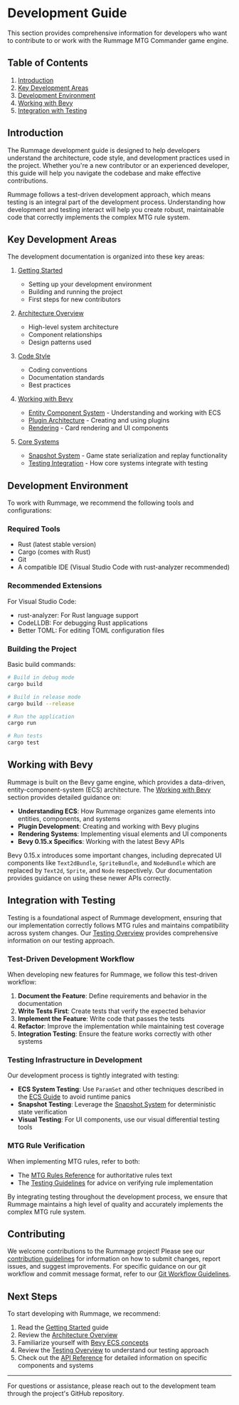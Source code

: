 # Development Guide

This section provides comprehensive information for developers who want to contribute to or work with the Rummage MTG Commander game engine.

## Table of Contents

1. [Introduction](#introduction)
2. [Key Development Areas](#key-development-areas)
3. [Development Environment](#development-environment)
4. [Working with Bevy](#working-with-bevy)
5. [Integration with Testing](#integration-with-testing)

## Introduction

The Rummage development guide is designed to help developers understand the architecture, code style, and development practices used in the project. Whether you're a new contributor or an experienced developer, this guide will help you navigate the codebase and make effective contributions.

Rummage follows a test-driven development approach, which means testing is an integral part of the development process. Understanding how development and testing interact will help you create robust, maintainable code that correctly implements the complex MTG rule system.

## Key Development Areas

The development documentation is organized into these key areas:

1. [Getting Started](getting_started.md)
   - Setting up your development environment
   - Building and running the project
   - First steps for new contributors

2. [Architecture Overview](architecture.md)
   - High-level system architecture
   - Component relationships
   - Design patterns used

3. [Code Style](code_style.md)
   - Coding conventions
   - Documentation standards
   - Best practices

4. [Working with Bevy](bevy_guide/index.md)
   - [Entity Component System](bevy_guide/ecs.md) - Understanding and working with ECS
   - [Plugin Architecture](bevy_guide/plugins.md) - Creating and using plugins
   - [Rendering](bevy_guide/rendering.md) - Card rendering and UI components

5. [Core Systems](../core_systems/snapshot/index.md)
   - [Snapshot System](../core_systems/snapshot/index.md) - Game state serialization and replay functionality
   - [Testing Integration](../testing/index.md#snapshot-testing) - How core systems integrate with testing

## Development Environment

To work with Rummage, we recommend the following tools and configurations:

### Required Tools

- Rust (latest stable version)
- Cargo (comes with Rust)
- Git
- A compatible IDE (Visual Studio Code with rust-analyzer recommended)

### Recommended Extensions

For Visual Studio Code:
- rust-analyzer: For Rust language support
- CodeLLDB: For debugging Rust applications
- Better TOML: For editing TOML configuration files

### Building the Project

Basic build commands:

```bash
# Build in debug mode
cargo build

# Build in release mode
cargo build --release

# Run the application
cargo run

# Run tests
cargo test
```

## Working with Bevy

Rummage is built on the Bevy game engine, which provides a data-driven, entity-component-system (ECS) architecture. The [Working with Bevy](bevy_guide/index.md) section provides detailed guidance on:

- **Understanding ECS**: How Rummage organizes game elements into entities, components, and systems
- **Plugin Development**: Creating and working with Bevy plugins
- **Rendering Systems**: Implementing visual elements and UI components
- **Bevy 0.15.x Specifics**: Working with the latest Bevy APIs

Bevy 0.15.x introduces some important changes, including deprecated UI components like `Text2dBundle`, `SpriteBundle`, and `NodeBundle` which are replaced by `Text2d`, `Sprite`, and `Node` respectively. Our documentation provides guidance on using these newer APIs correctly.

## Integration with Testing

Testing is a foundational aspect of Rummage development, ensuring that our implementation correctly follows MTG rules and maintains compatibility across system changes. Our [Testing Overview](../testing/index.md) provides comprehensive information on our testing approach.

### Test-Driven Development Workflow

When developing new features for Rummage, we follow this test-driven workflow:

1. **Document the Feature**: Define requirements and behavior in the documentation
2. **Write Tests First**: Create tests that verify the expected behavior
3. **Implement the Feature**: Write code that passes the tests
4. **Refactor**: Improve the implementation while maintaining test coverage
5. **Integration Testing**: Ensure the feature works correctly with other systems

### Testing Infrastructure in Development

Our development process is tightly integrated with testing:

- **ECS System Testing**: Use `ParamSet` and other techniques described in the [ECS Guide](bevy_guide/ecs.md) to avoid runtime panics
- **Snapshot Testing**: Leverage the [Snapshot System](../core_systems/snapshot/testing.md) for deterministic state verification
- **Visual Testing**: For UI components, use our visual differential testing tools

### MTG Rule Verification

When implementing MTG rules, refer to both:

- The [MTG Rules Reference](../mtg_rules/index.md) for authoritative rules text
- The [Testing Guidelines](../testing/unit_testing/rule_testing.md) for advice on verifying rule implementation

By integrating testing throughout the development process, we ensure that Rummage maintains a high level of quality and accurately implements the complex MTG rule system.

## Contributing

We welcome contributions to the Rummage project! Please see our [contribution guidelines](../CONTRIBUTING.md) for information on how to submit changes, report issues, and suggest improvements. For specific guidance on our git workflow and commit message format, refer to our [Git Workflow Guidelines](../contributing/git_workflow.md).

## Next Steps

To start developing with Rummage, we recommend:

1. Read the [Getting Started](getting_started.md) guide
2. Review the [Architecture Overview](architecture.md)
3. Familiarize yourself with [Bevy ECS concepts](bevy_guide/ecs.md)
4. Review the [Testing Overview](../testing/index.md) to understand our testing approach
5. Check out the [API Reference](../api/index.md) for detailed information on specific components and systems

---

For questions or assistance, please reach out to the development team through the project's GitHub repository. 